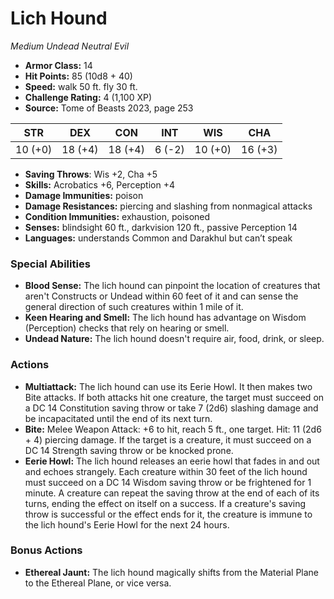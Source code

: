 # Lich Hound

*Medium* *Undead* *Neutral Evil*

- **Armor Class:** 14
- **Hit Points:** 85 (10d8 + 40)
- **Speed:** walk 50 ft. fly 30 ft.
- **Challenge Rating:** 4 (1,100 XP)
- **Source:** Tome of Beasts 2023, page 253

| STR | DEX | CON | INT | WIS | CHA |
| --- | --- | --- | --- | --- | --- |
| 10 (+0) | 18 (+4) | 18 (+4) | 6 (-2) | 10 (+0) | 16 (+3) |

- **Saving Throws**: Wis +2, Cha +5
- **Skills:** Acrobatics +6, Perception +4
- **Damage Immunities:** poison
- **Damage Resistances:** piercing and slashing from nonmagical attacks
- **Condition Immunities:** exhaustion, poisoned
- **Senses:** blindsight 60 ft., darkvision 120 ft., passive Perception 14
- **Languages:** understands Common and Darakhul but can’t speak

### Special Abilities

- **Blood Sense:** The lich hound can pinpoint the location of creatures that aren't Constructs or Undead within 60 feet of it and can sense the general direction of such creatures within 1 mile of it.
- **Keen Hearing and Smell:** The lich hound has advantage on Wisdom (Perception) checks that rely on hearing or smell.
- **Undead Nature:** The lich hound doesn't require air, food, drink, or sleep.

### Actions

- **Multiattack:** The lich hound can use its Eerie Howl. It then makes two Bite attacks. If both attacks hit one creature, the target must succeed on a DC 14 Constitution saving throw or take 7 (2d6) slashing damage and be incapacitated until the end of its next turn.
- **Bite:** Melee Weapon Attack: +6 to hit, reach 5 ft., one target. Hit: 11 (2d6 + 4) piercing damage. If the target is a creature, it must succeed on a DC 14 Strength saving throw or be knocked prone.
- **Eerie Howl:** The lich hound releases an eerie howl that fades in and out and echoes strangely. Each creature within 30 feet of the lich hound must succeed on a DC 14 Wisdom saving throw or be frightened for 1 minute. A creature can repeat the saving throw at the end of each of its turns, ending the effect on itself on a success. If a creature's saving throw is successful or the effect ends for it, the creature is immune to the lich hound's Eerie Howl for the next 24 hours.

### Bonus Actions

- **Ethereal Jaunt:** The lich hound magically shifts from the Material Plane to the Ethereal Plane, or vice versa.
